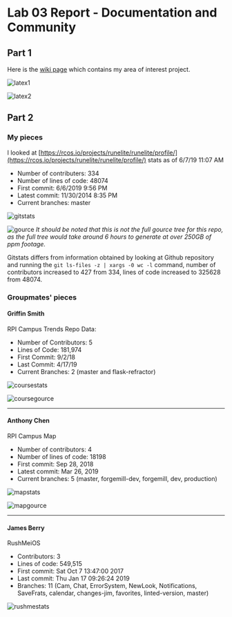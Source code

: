 # Lab 03 Report - Documentation and Community

## Part 1

Here is the [wiki page](https://github.com/SquidThePrinter/oss-repo/wiki/Lab-3-Part-1/) which contains my area of interest project.

![latex1](../../images/lab-03/latex1.png)

![latex2](../../images/lab-03/latex2.png)

## Part 2
### My pieces
I looked at [https://rcos.io/projects/runelite/runelite/profile/](https://rcos.io/projects/runelite/runelite/profile/) stats as of 6/7/19 11:07 AM

* Number of contributers: 334
* Number of lines of code: 48074
* First commit: 6/6/2019 9:56 PM
* Latest commit: 11/30/2014 8:35 PM
* Current branches: master

![gitstats](../../images/lab-03/gitstats.png)

![gource](../../images/lab-03/gource.png)
*It should be noted that this is not the full gource tree for this repo, as the full tree would take around 6 hours to generate at over 250GB of ppm footage.*

Gitstats differs from information obtained by looking at Github repository and running the `git ls-files -z | xargs -0 wc -l` command, number of contributors increased to 427 from 334, lines of code increased to 325628 from 48074.

### Groupmates' pieces
#### Griffin Smith
RPI Campus Trends Repo Data:

* Number of Contributors: 5
* Lines of Code: 181,974
* First Commit: 9/2/18
* Last Commit: 4/17/19
* Current Branches: 2 (master and flask-refractor)

![coursestats](../../images/lab-03/coursestats.png)

![coursegource](../../images/lab-03/coursegource.png)

---
#### Anthony Chen
RPI Campus Map

* Number of contributors: 4
* Number of lines of code: 18198
* First commit: Sep 28, 2018
* Latest commit: Mar 26, 2019 
* Current branches: 5 (master, forgemill-dev, forgemill, dev, production)

![mapstats](../../images/lab-03/mapstats.png)

![mapgource](../../images/lab-03/mapgource.png)

---
#### James Berry
RushMeiOS

* Contributors: 3
* Lines of code: 549,515
* First commit: Sat Oct 7 13:47:00 2017
* Last commit: Thu Jan 17 09:26:24 2019
* Branches: 11 (Cam, Chat, ErrorSystem, NewLook, Notifications, SaveFrats, calendar, changes-jim, favorites, linted-version, master)

![rushmestats](../../images/lab-03/rushmestats.png)
